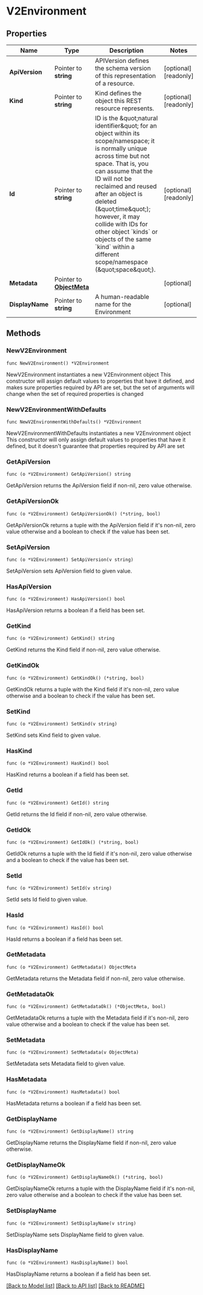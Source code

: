 # V2Environment

## Properties

Name | Type | Description | Notes
------------ | ------------- | ------------- | -------------
**ApiVersion** | Pointer to **string** | APIVersion defines the schema version of this representation of a resource. | [optional] [readonly] 
**Kind** | Pointer to **string** | Kind defines the object this REST resource represents. | [optional] [readonly] 
**Id** | Pointer to **string** | ID is the \&quot;natural identifier\&quot; for an object within its scope/namespace; it is normally unique across time but not space. That is, you can assume that the ID will not be reclaimed and reused after an object is deleted (\&quot;time\&quot;); however, it may collide with IDs for other object &#x60;kinds&#x60; or objects of the same &#x60;kind&#x60; within a different scope/namespace (\&quot;space\&quot;). | [optional] [readonly] 
**Metadata** | Pointer to [**ObjectMeta**](ObjectMeta.md) |  | [optional] 
**DisplayName** | Pointer to **string** | A human-readable name for the Environment | [optional] 

## Methods

### NewV2Environment

`func NewV2Environment() *V2Environment`

NewV2Environment instantiates a new V2Environment object
This constructor will assign default values to properties that have it defined,
and makes sure properties required by API are set, but the set of arguments
will change when the set of required properties is changed

### NewV2EnvironmentWithDefaults

`func NewV2EnvironmentWithDefaults() *V2Environment`

NewV2EnvironmentWithDefaults instantiates a new V2Environment object
This constructor will only assign default values to properties that have it defined,
but it doesn't guarantee that properties required by API are set

### GetApiVersion

`func (o *V2Environment) GetApiVersion() string`

GetApiVersion returns the ApiVersion field if non-nil, zero value otherwise.

### GetApiVersionOk

`func (o *V2Environment) GetApiVersionOk() (*string, bool)`

GetApiVersionOk returns a tuple with the ApiVersion field if it's non-nil, zero value otherwise
and a boolean to check if the value has been set.

### SetApiVersion

`func (o *V2Environment) SetApiVersion(v string)`

SetApiVersion sets ApiVersion field to given value.

### HasApiVersion

`func (o *V2Environment) HasApiVersion() bool`

HasApiVersion returns a boolean if a field has been set.

### GetKind

`func (o *V2Environment) GetKind() string`

GetKind returns the Kind field if non-nil, zero value otherwise.

### GetKindOk

`func (o *V2Environment) GetKindOk() (*string, bool)`

GetKindOk returns a tuple with the Kind field if it's non-nil, zero value otherwise
and a boolean to check if the value has been set.

### SetKind

`func (o *V2Environment) SetKind(v string)`

SetKind sets Kind field to given value.

### HasKind

`func (o *V2Environment) HasKind() bool`

HasKind returns a boolean if a field has been set.

### GetId

`func (o *V2Environment) GetId() string`

GetId returns the Id field if non-nil, zero value otherwise.

### GetIdOk

`func (o *V2Environment) GetIdOk() (*string, bool)`

GetIdOk returns a tuple with the Id field if it's non-nil, zero value otherwise
and a boolean to check if the value has been set.

### SetId

`func (o *V2Environment) SetId(v string)`

SetId sets Id field to given value.

### HasId

`func (o *V2Environment) HasId() bool`

HasId returns a boolean if a field has been set.

### GetMetadata

`func (o *V2Environment) GetMetadata() ObjectMeta`

GetMetadata returns the Metadata field if non-nil, zero value otherwise.

### GetMetadataOk

`func (o *V2Environment) GetMetadataOk() (*ObjectMeta, bool)`

GetMetadataOk returns a tuple with the Metadata field if it's non-nil, zero value otherwise
and a boolean to check if the value has been set.

### SetMetadata

`func (o *V2Environment) SetMetadata(v ObjectMeta)`

SetMetadata sets Metadata field to given value.

### HasMetadata

`func (o *V2Environment) HasMetadata() bool`

HasMetadata returns a boolean if a field has been set.

### GetDisplayName

`func (o *V2Environment) GetDisplayName() string`

GetDisplayName returns the DisplayName field if non-nil, zero value otherwise.

### GetDisplayNameOk

`func (o *V2Environment) GetDisplayNameOk() (*string, bool)`

GetDisplayNameOk returns a tuple with the DisplayName field if it's non-nil, zero value otherwise
and a boolean to check if the value has been set.

### SetDisplayName

`func (o *V2Environment) SetDisplayName(v string)`

SetDisplayName sets DisplayName field to given value.

### HasDisplayName

`func (o *V2Environment) HasDisplayName() bool`

HasDisplayName returns a boolean if a field has been set.


[[Back to Model list]](../README.md#documentation-for-models) [[Back to API list]](../README.md#documentation-for-api-endpoints) [[Back to README]](../README.md)


